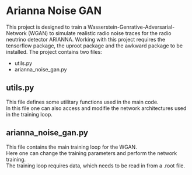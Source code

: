 # Arianna Noise GAN
This project is designed to train a Wasserstein-Genrative-Adversarial-Network (WGAN) to simulate realistic radio noise traces for the radio neutrino detector ARIANNA.  Working with this project requires the tensorflow package, the uproot package and the awkward package to be installed. 
The project contains two files:
* utils&#46;py
* arianna_noise_gan&#46;py  

## utils&#46;py
This file defines some utilitary functions used in the main code.  
In this file one can also access and modifie the network architectures used in the training loop.  
## arianna_noise_gan&#46;py
This file contains the main training loop for the WGAN.  
Here one can change the training parameters and perform the network training.  
The training loop requires data, which needs to be read in from a &#46;root file.


